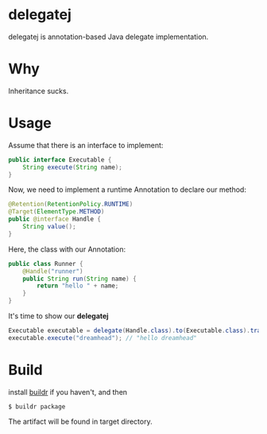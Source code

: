 delegatej
=========

delegatej is annotation-based Java delegate implementation.

# Why

Inheritance sucks.

# Usage

Assume that there is an interface to implement:
```java
public interface Executable {
    String execute(String name);
}
```

Now, we need to implement a runtime Annotation to declare our method:
```java
@Retention(RetentionPolicy.RUNTIME)
@Target(ElementType.METHOD)
public @interface Handle {
    String value();
}
```

Here, the class with our Annotation:
```java
public class Runner {
    @Handle("runner")
    public String run(String name) {
        return "hello " + name;
    }
}
```

It's time to show our **delegatej**
```java
Executable executable = delegate(Handle.class).to(Executable.class).trait(new Runner());
executable.execute("dreamhead"); // "hello dreamhead"
```

# Build

install [buildr](http://buildr.apache.org/) if you haven't, and then

    $ buildr package

The artifact will be found in target directory.